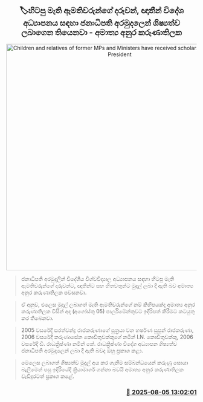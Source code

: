 <p align='center'><b><h2 align='center' title='Children and relatives of former MPs and Ministers have received scholarships from the President's Fund for foreign education - Minister Anura Karunathilake'>🏷හිටපු මැති ඇමතිවරුන්ගේ දරුවන්, ඥාතීන් විදේශ අධ්‍යාපනය සඳහා ජනාධිපති අරමුදලෙන් ශිෂ්‍යත්ව ලබාගෙන තියෙනවා - අමාත්‍ය අනුර කරුණාතිලක</h2></b></p>
<p align='center'><img src='https://helakuru.sgp1.cdn.digitaloceanspaces.com/esana/images/lib/aruna-jayathilaka-hnj.jpg' width='600' alt='Children and relatives of former MPs and Ministers have received scholarships from the President's Fund for foreign education - Minister Anura Karunathilake'></p>

> ජනාධිපති අරමුදලින් විදේශීය විශ්වවිද්‍යාල අධ්‍යාපනය සඳහා හිටපු මැති ඇමතිවරුන්ගේ දරුවන්ට, ඥාතීන්ට සහ හිතවතුන්ට මුදල් ලබා දී ඇති බව අමාත්‍ය අනුර කරුණාතිලක පවසනවා.

> ඒ අනුව, එලෙස මුදල් ලබාගත් මැති ඇමතිවරුන්ගේ නම් කිහිපයක්ද අමාත්‍ය අනුර කරුණාතිලක විසින් අද (අගෝස්තු 05) පාර්ලිමේන්තුවට ඉදිරිපත් කිරීමට කටයුතු කර තිබෙනවා.

> 2005 වසරේදී සරත්චන්ද්‍ර රාජකරුණාගේ පුත්‍රයා වන හර්ෂණ සුපුන් රාජකරුණා, 2006 වසරේදී කරුණාසේන කොඩිතුවක්කුගේ නමින් I.N. කොඩිතුවක්කු, 2006 වසරේදී ඩී. රාධක්‍රිෂ්ණා නමින් කේ. රාධක්‍රිෂ්ණා විදේශ අධ්‍යාපන ශිෂ්‍යත්ව ජනාධිපති අරමුදලෙන් ලබා දී ඇති බවද ඔහු ප්‍රකාශ කළා.

> මෙලෙස ලබාගත් ශිෂ්‍යත්ව මුදල් අය කර ගැනීම සම්බන්ධයෙන් කරුණු සොයා බැලීමෙන් පසු ඉදිරියේදී ක්‍රියාමාර්ග ගන්නා බවයි අමාත්‍ය අනුර කරුණාතිලක වැඩිදුරටත් ප්‍රකාශ කළේ.



<h3 align='right'><a href='https://www.helakuru.lk/esana/p/112454/'>📅 2025-08-05 13:02:01</a></h3>
